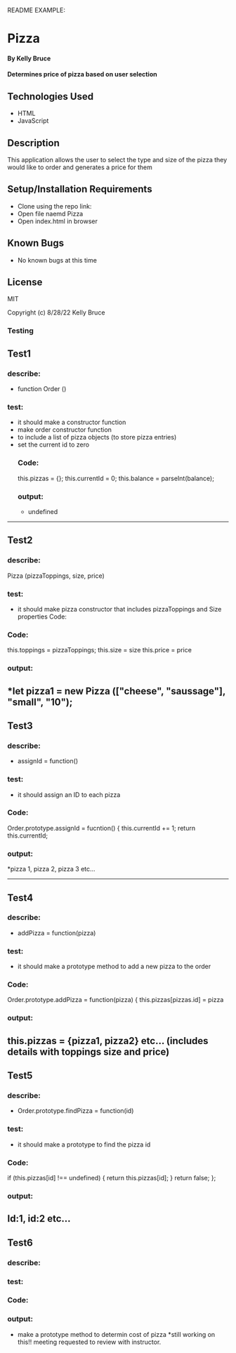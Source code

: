 README EXAMPLE:
# Pizza

#### By Kelly Bruce

#### Determines price of pizza based on user selection

## Technologies Used

* HTML
* JavaScript

## Description

This application allows the user to select the type and size of the pizza they would like to order and generates a price for them

## Setup/Installation Requirements

* Clone using the repo link: 
* Open file naemd Pizza
* Open index.html in browser

## Known Bugs

* No known bugs at this time

## License

MIT

Copyright (c) 8/28/22 Kelly Bruce

### Testing


## Test1
### describe:
  * function Order () 
### test:
* it should make a constructor function 
* make order constructor function 
* to include a list of pizza objects (to store pizza entries)
* set the current id to zero
  ### Code:
  this.pizzas = {};
  this.currentId = 0;
  this.balance = parseInt(balance);
  ### output: 
  * undefined 
---------------------------------------------------------------------
## Test2  
### describe:
Pizza (pizzaToppings, size, price)
### test:
* it should make pizza constructor that includes pizzaToppings and Size properties
Code:
### Code:
this.toppings = pizzaToppings;
this.size = size
this.price = price
### output: 
*let pizza1 = new Pizza (["cheese", "saussage"], "small", "10");
--------------------------------------------------------------------
## Test3  
### describe:
* assignId = function() 
### test: 
* it should assign an ID to each pizza
### Code:
Order.prototype.assignId = fucntion() {
  this.currentId += 1;
  return this.currentId;
### output:
*pizza 1, pizza 2, pizza 3 etc...

---------------------------------------------------------------------
## Test4  
### describe:
* addPizza = function(pizza)
### test:
* it should make a prototype method to add a new pizza to the order
### Code:
Order.prototype.addPizza = function(pizza) {
  this.pizzas[pizzas.id] = pizza
### output:
 this.pizzas = {pizza1, pizza2} etc... (includes details with toppings size and price)
-------------------------------------------------------------------
## Test5
### describe:
* Order.prototype.findPizza = function(id)
### test:
* it should make a prototype to find the pizza id
### Code:
  if (this.pizzas[id] !== undefined) {
    return this.pizzas[id];
  }
  return false;
};
### output:
Id:1, id:2 etc...
-------------------------------------------------------------------
## Test6
### describe:
### test:
### Code:
### output:
- make a prototype method to determin cost of pizza 
*still working on this!! meeting requested to review with instructor. 
 